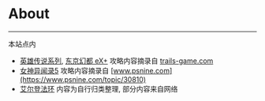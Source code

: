 # About

---

本站点内

- [英雄传说系列](/game/TheLegendOfHeroes/README.md#英雄传说系列), [东京幻都 eX+](/game/ToykoXanadu/README.md#东京幻都-ex) 攻略内容摘录自 [trails-game.com](https://trails-game.com/)
- [女神异闻录5](/game/Persona5/README.md#女神异闻录5) 攻略内容摘录自 [www.psnine.com](https://www.psnine.com/topic/30810)
- [艾尔登法环](/game/EldenRing/README.md#艾尔登法环) 内容为自行归类整理, 部分内容来自网络